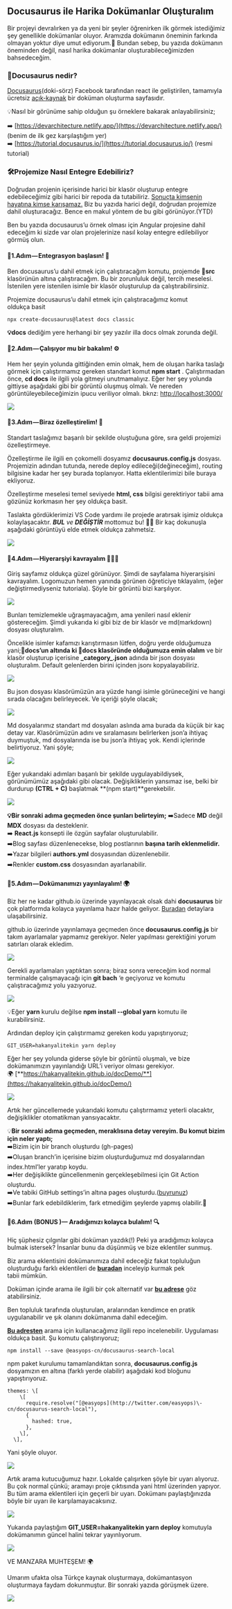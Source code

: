 ## Docusaurus ile Harika Dokümanlar Oluşturalım

Bir projeyi devralırken ya da yeni bir şeyler öğrenirken ilk görmek istediğimiz şey genellikle dokümanlar oluyor. Aramızda dokümanın öneminin farkında olmayan yoktur diye umut ediyorum.🥊 Bundan sebep, bu yazıda dokümanın öneminden değil, nasıl harika dokümanlar oluşturabileceğimizden bahsedeceğim.

### 🦖Docusaurus nedir?

[Docusaurus](https://docusaurus.io/)(doki-sörz) Facebook tarafından react ile geliştirilen, tamamıyla ücretsiz [açık-kaynak](https://github.com/facebook/docusaurus) bir doküman oluşturma sayfasıdır.

💡Nasıl bir görünüme sahip olduğun şu örneklere bakarak anlayabilirsiniz;

➡️ [https://devarchitecture.netlify.app/](https://devarchitecture.netlify.app/) (benim de ilk gez karşılaştığım yer)  
➡️ [https://tutorial.docusaurus.io/](https://tutorial.docusaurus.io/) (resmi tutorial)

### 🛠️Projemize Nasıl Entegre Edebiliriz?

Doğrudan projenin içerisinde harici bir klasör oluşturup entegre edebileceğimiz gibi harici bir repoda da tutabiliriz. [Sonuçta kimsenin hayatına kimse karışamaz.](https://www.youtube.com/watch?v=JR9eB4JjYBY) Biz bu yazıda harici değil, doğrudan projemize dahil oluşturacağız. Bence en makul yöntem de bu gibi görünüyor.(YTD)

Ben bu yazıda docusaurus’u örnek olması için Angular projesine dahil edeceğim ki sizde var olan projelerinize nasıl kolay entegre edilebiliyor görmüş olun.

#### 🔴1.Adım — Entegrasyon başlasın! 🚀

Ben docusaurus’u dahil etmek için çalıştıracağım komutu, projemde **📂src** klasörünün altına çalıştıracağım. Bu bir zorunluluk değil, tercih meselesi. İstenilen yere istenilen isimle bir klasör oluşturulup da çalıştırabilirsiniz.

Projemize docusaurus’u dahil etmek için çalıştıracağımız komut oldukça basit

``` 
npx create-docusaurus@latest docs classic 

```

**💡docs** dediğim yere herhangi bir şey yazılır illa docs olmak zorunda değil.

#### 🔴2.Adım — Çalışıyor mu bir bakalım! ⚙️

Hem her şeyin yolunda gittiğinden emin olmak, hem de oluşan harika taslağı görmek için çalıştırmamız gereken standart komut **npm start** . Çalıştırmadan önce, **cd docs** ile ilgili yola gitmeyi unutmamalıyız. Eğer her şey yolunda gittiyse aşağıdaki gibi bir görüntü oluşmuş olmalı. Ve nereden görüntüleyebileceğimizin ipucu veriliyor olmalı. bknz: [http://localhost:3000/](http://localhost:3000/)

![](https://cdn.hashnode.com/res/hashnode/image/upload/v1647971914130/3TCFIuFjL.png)

#### 🔴3.Adım — Biraz özelleştirelim! 🌈

Standart taslağımız başarılı bir şekilde oluştuğuna göre, sıra geldi projemizi özelleştirmeye.

Özelleştirme ile ilgili en çokomelli dosyamız **docusaurus.config.js** dosyası. Projemizin adından tutunda, nerede deploy edileceği(değineceğim), routing bilgisine kadar her şey burada toplanıyor. Hatta eklentilerimizi bile buraya ekliyoruz.

Özelleştirme meselesi temel seviyede **html, css** bilgisi gerektiriyor tabii ama gözünüz korkmasın her şey oldukça basit.

Taslakta gördüklerimizi VS Code yardımı ile projede aratırsak işimiz oldukça kolaylaşacaktır. **_BUL_** _ve_ **_DEĞİŞTİR_** mottomuz bu! 💪🏽 Bir kaç dokunuşla aşağıdaki görüntüyü elde etmek oldukça zahmetsiz.

![](https://cdn.hashnode.com/res/hashnode/image/upload/v1647971915790/gP5A8AATP.png)

#### 🔴4.Adım — Hiyerarşiyi kavrayalım 👮🏽‍♂️

Giriş sayfamız oldukça güzel görünüyor. Şimdi de sayfalama hiyerarşisini kavrayalım. Logomuzun hemen yanında görünen öğreticiye tıklayalım, (eğer değiştirmediyseniz tutoriala). Şöyle bir görüntü bizi karşılıyor.

![](https://cdn.hashnode.com/res/hashnode/image/upload/v1647971917117/Jr_3NCdpa.png)

Bunları temizlemekle uğraşmayacağım, ama yenileri nasıl eklenir göstereceğim. Şimdi yukarıda ki gibi biz de bir klasör ve md(markdown) dosyası oluşturalım.

Öncelikle isimler kafamızı karıştırmasın lütfen, doğru yerde olduğumuza yani;**📂docs’un altında ki 📂docs klasöründe olduğumuza emin olalım** ve bir klasör oluşturup içerisine **\_category\_.json** adında bir json dosyası oluşturalım. Default gelenlerden birini içinden jsonı kopyalayabiliriz.

![](https://cdn.hashnode.com/res/hashnode/image/upload/v1647971918402/3RiBCyG_r.png)

Bu json dosyası klasörümüzün ara yüzde hangi isimle görüneceğini ve hangi sırada olacağını belirleyecek. Ve içeriği şöyle olacak;

![](https://cdn.hashnode.com/res/hashnode/image/upload/v1647971919807/N2MrV7e7U.png)

Md dosyalarımız standart md dosyaları aslında ama burada da küçük bir kaç detay var. Klasörümüzün adını ve sıralamasını belirlerken json’a ihtiyaç duymuştuk, md dosyalarında ise bu json’a ihtiyaç yok. Kendi içlerinde belirtiyoruz. Yani şöyle;

![](https://cdn.hashnode.com/res/hashnode/image/upload/v1647971921191/o1AvYPAxC.png)

Eğer yukarıdaki adımları başarılı bir şekilde uygulayabildiysek, görünümümüz aşağıdaki gibi olacak. Değişikliklerin yansımaz ise, belki bir durdurup **(CTRL + C)** başlatmak **(npm start)**gerekebilir.

![](https://cdn.hashnode.com/res/hashnode/image/upload/v1647971922538/csdpUIBIn.png)

**💡Bir sonraki adıma geçmeden önce şunları belirteyim;**
➡️Sadece **MD** değil **MDX** dosyası da desteklenir.  
➡️ **React.js** konsepti ile özgün sayfalar oluşturulabilir.  
➡️Blog sayfası düzenlenecekse, blog postlarının **başına tarih eklenmelidir.**  
➡️Yazar bilgileri **authors.yml** dosyasından düzenlenebilir.  
➡️Renkler **custom.css** dosyasından ayarlanabilir.

#### 🔴5.Adım — Dokümanımızı yayınlayalım! 🌍

Biz her ne kadar github.io üzerinde yayınlayacak olsak dahi **docusaurus** bir çok platformda kolayca yayınlama hazır halde geliyor. [Buradan](https://docusaurus.io/docs/deployment) detaylara ulaşabilirsiniz.

github.io üzerinde yayınlamaya geçmeden önce **docusaurus.config.js** bir takım ayarlamalar yapmamız gerekiyor. Neler yapılması gerektiğini yorum satırları olarak ekledim.

![](https://cdn.hashnode.com/res/hashnode/image/upload/v1647971923817/Uq1mlWArg.png)

Gerekli ayarlamaları yaptıktan sonra; biraz sonra vereceğim kod normal terminalde çalışmayacağı için **git bach** ‘e geçiyoruz ve komutu çalıştıracağımız yolu yazıyoruz.

![](https://cdn.hashnode.com/res/hashnode/image/upload/v1647971925159/Y8mS6-B2W.png)

💡Eğer **yarn** kurulu değilse **npm install --global yarn** komutu ile kurabilirsiniz.

Ardından deploy için çalıştırmamız gereken kodu yapıştırıyoruz;

```git
GIT_USER=hakanyalitekin yarn deploy
```
Eğer her şey yolunda giderse şöyle bir görüntü oluşmalı, ve bize dokümanımızın yayınlandığı URL’i veriyor olması gerekiyor.  
🌍 [**https://hakanyalitekin.github.io/docDemo/**](https://hakanyalitekin.github.io/docDemo/)

![](https://cdn.hashnode.com/res/hashnode/image/upload/v1647971926458/2hDofSJJL.png)

Artık her güncellemede yukarıdaki komutu çalıştırmamız yeterli olacaktır, değişiklikler otomatikman yansıyacaktır.

💡**Bir sonraki adıma geçmeden, meraklısına detay vereyim. Bu komut bizim için neler yaptı;**  
➡️Bizim için bir branch oluşturdu (gh-pages)  
➡️Oluşan branch’in içerisine bizim oluşturduğumuz md dosyalarından index.html’ler yaratıp koydu.  
➡️Her değişiklikte güncellenmenin gerçekleşebilmesi için Git Action oluşturdu.  
➡️Ve tabiki GitHub settings’in altına pages oluşturdu.([buyrunuz](https://hakanyalitekin.github.io/docDemo/))  
➡️Bunlar fark edebildiklerim, fark etmediğim şeylerde yapmış olabilir.🤭

#### 🔴6.Adım (BONUS )— Aradığımızı kolayca bulalım! 🔍

Hiç şüphesiz çılgınlar gibi doküman yazdık(!) Peki ya aradığımızı kolayca bulmak istersek? İnsanlar bunu da düşünmüş ve bize eklentiler sunmuş.

Biz arama eklentisini dokümanımıza dahil edeceğiz fakat topluluğun oluşturduğu farklı eklentileri de [**buradan**](https://docusaurus.io/community/resources#search) inceleyip kurmak pek tabii mümkün.

Doküman içinde arama ile ilgili bir çok alternatif var [**bu adrese**](https://docusaurus.io/docs/search) göz atabilirsiniz.

Ben topluluk tarafında oluşturulan, aralarından kendimce en pratik uygulanabilir ve şık olanını dokümanıma dahil edeceğim.

[**Bu adresten**](https://github.com/easyops-cn/docusaurus-search-local) arama için kullanacağımız ilgili repo incelenebilir. Uygulaması oldukça basit. Şu komutu çalıştırıyoruz;

``` 
npm install --save @easyops-cn/docusaurus-search-local

``` 


npm paket kurulumu tamamlandıktan sonra, **docusaurus.config.js** dosyamızın en altına (farklı yerde olabilir) aşağıdaki kod bloğunu yapıştırıyoruz.

```
themes: \[  
    \[  
      require.resolve("[@easyops](http://twitter.com/easyops)\-cn/docusaurus-search-local"),  
      {  
        hashed: true,  
      },  
    \],  
  \],
``` 
Yani şöyle oluyor.

![](https://cdn.hashnode.com/res/hashnode/image/upload/v1647971927779/pnAlKVVOx.png)

Artık arama kutucuğumuz hazır. Lokalde çalışırken şöyle bir uyarı alıyoruz. Bu çok normal çünkü; aramayı proje çıktısında yani html üzerinden yapıyor. Bu tüm arama eklentileri için geçerli bir uyarı. Dokümanı paylaştığınızda böyle bir uyarı ile karşılamayacaksınız.

![](https://cdn.hashnode.com/res/hashnode/image/upload/v1647971929023/TEiVMQff1.png)

Yukarıda paylaştığım **GIT\_USER=hakanyalitekin yarn deploy** komutuyla dokümanımın güncel halini tekrar yayınlıyorum.

![](https://cdn.hashnode.com/res/hashnode/image/upload/v1647971930254/SYr1M9GaT.png)

VE MANZARA MUHTEŞEM! 🌍

Umarım ufakta olsa Türkçe kaynak oluşturmaya, dokümantasyon oluşturmaya faydam dokunmuştur. Bir sonraki yazıda görüşmek üzere.

![](https://cdn.hashnode.com/res/hashnode/image/upload/v1647971931498/ZVV7gKSyw.gif)